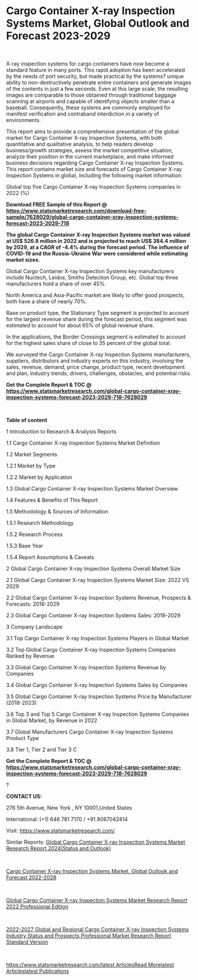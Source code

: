 <h1>Cargo Container X-ray Inspection Systems Market, Global Outlook and Forecast 2023-2029</h1><br/><p>X-ray inspection systems for cargo containers have now become a standard feature in many ports. This rapid adoption has been accelerated by the needs of port security, but made practical by the systems? unique ability to non-destructively penetrate entire containers and generate images of the contents in just a few seconds. Even at this large scale, the resulting images are comparable to those obtained through traditional baggage scanning at airports and capable of identifying objects smaller than a baseball. Consequently, these systems are commonly employed for manifest verification and contraband interdiction in a variety of environments.</p>
 
 
 
 <p>This report aims to provide a comprehensive presentation of the global market for Cargo Container X-ray Inspection Systems, with both quantitative and qualitative analysis, to help readers develop business/growth strategies, assess the market competitive situation, analyze their position in the current marketplace, and make informed business decisions regarding Cargo Container X-ray Inspection Systems. This report contains market size and forecasts of Cargo Container X-ray Inspection Systems in global, including the following market information:</p>
 
 
 
 <p>Global top five Cargo Container X-ray Inspection Systems companies in 2022 (%)</p>
 
 
 
 <p><strong>Download FREE Sample of this Report @ <a href="https://www.statsmarketresearch.com/download-free-sample/7628029/global-cargo-container-xray-inspection-systems-forecast-2023-2029-718">https://www.statsmarketresearch.com/download-free-sample/7628029/global-cargo-container-xray-inspection-systems-forecast-2023-2029-718</a></strong></p>
 
 
 
 <p><strong>The global Cargo Container X-ray Inspection Systems market was valued at US$ 526.8 million in 2022 and is projected to reach US$ 384.4 million by 2029, at a <strong>CAGR</strong> of -4.4% during the forecast period. The influence of COVID-19 and the Russia-Ukraine War were considered while estimating market sizes.</strong></p>
 
 
 
 <p>Global Cargo Container X-ray Inspection Systems key manufacturers include Nuctech, Leidos, Smiths Detection Group, etc. Global top three manufacturers hold a share of over 45%.</p>
 
 
 
 <p>North America and Asia-Pacific market are likely to offer good prospects, both have a share of nearly 70%.</p>
 
 
 
 <p>Base on product type, the Stationary Type segment is projected to account for the largest revenue share during the forecast period, this segment was estimated to account for about 65% of global revenue share.</p>
 
 
 
 <p>In the applications, the Border Crossings segment is estimated to account for the highest sales share of close to 35 percent of the global total.</p>
 
 
 
 <p>We surveyed the Cargo Container X-ray Inspection Systems manufacturers, suppliers, distributors and industry experts on this industry, involving the sales, revenue, demand, price change, product type, recent development and plan, industry trends, drivers, challenges, obstacles, and potential risks.</p>
 
 
 
 <div><b>Get the Complete Report & TOC @ <a href="https://www.statsmarketresearch.com/global-cargo-container-xray-inspection-systems-forecast-2023-2029-718-7628029">https://www.statsmarketresearch.com/global-cargo-container-xray-inspection-systems-forecast-2023-2029-718-7628029</a></b></div>
 
 
 
 <p><br />
 
 <b>Table of content</b></p>
 
 
 
 <p>1 Introduction to Research & Analysis Reports<br />
 
 1.1 Cargo Container X-ray Inspection Systems Market Definition<br />
 
 1.2 Market Segments<br />
 
 1.2.1 Market by Type<br />
 
 1.2.2 Market by Application<br />
 
 1.3 Global Cargo Container X-ray Inspection Systems Market Overview<br />
 
 1.4 Features & Benefits of This Report<br />
 
 1.5 Methodology & Sources of Information<br />
 
 1.5.1 Research Methodology<br />
 
 1.5.2 Research Process<br />
 
 1.5.3 Base Year<br />
 
 1.5.4 Report Assumptions & Caveats<br />
 
 2 Global Cargo Container X-ray Inspection Systems Overall Market Size<br />
 
 2.1 Global Cargo Container X-ray Inspection Systems Market Size: 2022 VS 2029<br />
 
 2.2 Global Cargo Container X-ray Inspection Systems Revenue, Prospects & Forecasts: 2018-2029<br />
 
 2.3 Global Cargo Container X-ray Inspection Systems Sales: 2018-2029<br />
 
 3 Company Landscape<br />
 
 3.1 Top Cargo Container X-ray Inspection Systems Players in Global Market<br />
 
 3.2 Top Global Cargo Container X-ray Inspection Systems Companies Ranked by Revenue<br />
 
 3.3 Global Cargo Container X-ray Inspection Systems Revenue by Companies<br />
 
 3.4 Global Cargo Container X-ray Inspection Systems Sales by Companies<br />
 
 3.5 Global Cargo Container X-ray Inspection Systems Price by Manufacturer (2018-2023)<br />
 
 3.6 Top 3 and Top 5 Cargo Container X-ray Inspection Systems Companies in Global Market, by Revenue in 2022<br />
 
 3.7 Global Manufacturers Cargo Container X-ray Inspection Systems Product Type<br />
 
 3.8 Tier 1, Tier 2 and Tier 3 C</p>
 
 
 
 <div><b>Get the Complete Report & TOC @ <a href="https://www.statsmarketresearch.com/global-cargo-container-xray-inspection-systems-forecast-2023-2029-718-7628029">https://www.statsmarketresearch.com/global-cargo-container-xray-inspection-systems-forecast-2023-2029-718-7628029</a></b></div>
 
 
 
 <p>? </p>
 
 
 
 <p><b>CONTACT US:</b><br />
 
 276 5th Avenue, New York , NY 10001,United States<br />
 
 International: (+1) 646 781 7170 / +91 8087042414<br />
 
 Visit: <a href="https://www.statsmarketresearch.com/">https://www.statsmarketresearch.com/</a><br />
 
 Similar Reports: <a href="https://www.statsmarketresearch.com/global-cargo-container-xray-inspection-systems-forecast-2023-2029-718-7628029">Global Cargo Container X-ray Inspection Systems Market Research Report 2024(Status and Outlook)</a><br />
 
 <br />
 
 <a href="https://www.statsmarketresearch.com/global-cargo-container-xray-inspection-systems-forecast-2023-2029-718-7628029">Cargo Container X-ray Inspection Systems Market, Global Outlook and Forecast 2022-2028</a><br />
 
 <br />
 
 <a href="https://www.statsmarketresearch.com/global-cargo-container-xray-inspection-systems-forecast-2023-2029-718-7628029">Global Cargo Container X-ray Inspection Systems Market Research Report 2022 Professional Edition</a><br />
 
 <br />
 
 <a href="https://www.statsmarketresearch.com/global-cargo-container-xray-inspection-systems-forecast-2023-2029-718-7628029">2022-2027 Global and Regional Cargo Container X-ray Inspection Systems Industry Status and Prospects Professional Market Research Report Standard Version</a><br />
 
 <br />
 
 <a href="https://gyeongbokgung.com">https://www.statsmarketresearch.com/</a><a href="https://hallyeomaritime.com">latest Articles</a><a href="https://jingwansa.com">Read More</a><a href="https://nguoiviet.jp/">latest Articles</a><a href="https://www.intelmarketresearch.com/">latest Publications</a></p>